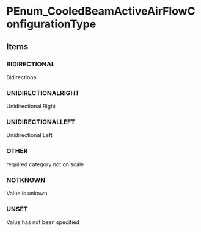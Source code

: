 # PEnum_CooledBeamActiveAirFlowConfigurationType


<!-- end of short definition -->
## Items

### BIDIRECTIONAL
Bidirectional

### UNIDIRECTIONALRIGHT
Unidirectional Right

### UNIDIRECTIONALLEFT
Unidirectional Left

### OTHER
required category not on scale

### NOTKNOWN
Value is unkown

### UNSET
Value has not been specified

